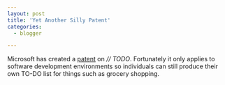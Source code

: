 ```yaml
---
layout: post
title: 'Yet Another Silly Patent'
categories:
  - blogger

---
```


Microsoft has created a <a href="http://news.zdnet.co.uk/business/legal/0,39020651,39157145,00.htm"> patent</a> on <i>// TODO</i>.  Fortunately it only applies to software development environments so individuals can still produce their own TO-DO list for things such as grocery shopping.

